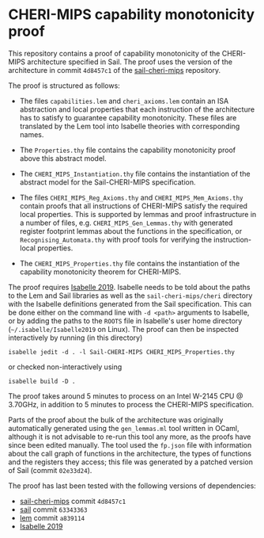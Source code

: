 # CHERI-MIPS capability monotonicity proof

This repository contains a proof of capability monotonicity of the CHERI-MIPS
architecture specified in Sail.  The proof uses the version of the architecture
in commit `4d8457c1` of the
[sail-cheri-mips](https://github.com/CTSRD-CHERI/sail-cheri-mips) repository.

The proof is structured as follows:

  * The files `capabilities.lem` and `cheri_axioms.lem` contain an ISA
    abstraction and local properties that each instruction of the architecture
    has to satisfy to guarantee capability monotonicity.  These files are
    translated by the Lem tool into Isabelle theories with corresponding names.

  * The `Properties.thy` file contains the capability monotonicity proof above
    this abstract model.

  * The `CHERI_MIPS_Instantiation.thy` file contains the instantiation of the
    abstract model for the Sail-CHERI-MIPS specification.

  * The files `CHERI_MIPS_Reg_Axioms.thy` and `CHERI_MIPS_Mem_Axioms.thy`
    contain proofs that all instructions of CHERI-MIPS satisfy the required
    local properties.  This is supported by lemmas and proof infrastructure in
    a number of files, e.g. `CHERI_MIPS_Gen_Lemmas.thy` with generated register
    footprint lemmas about the functions in the specification, or
    `Recognising_Automata.thy` with proof tools for verifying the
    instruction-local properties.

  * The `CHERI_MIPS_Properties.thy` file contains the instantiation of the
    capability monotonicity theorem for CHERI-MIPS.

The proof requires [Isabelle 2019](https://isabelle.in.tum.de/website-Isabelle2019/index.html).
Isabelle needs to be told about the paths to the Lem and Sail libraries as well
as the `sail-cheri-mips/cheri` directory with the Isabelle definitions
generated from the Sail specification.  This can be done either on the command
line with `-d <path>` arguments to Isabelle, or by adding the paths to the
`ROOTS` file in Isabelle's user home directory (`~/.isabelle/Isabelle2019` on
Linux).  The proof can then be inspected interactively by running (in this
directory)
```
isabelle jedit -d . -l Sail-CHERI-MIPS CHERI_MIPS_Properties.thy
```
or checked non-interactively using
```
isabelle build -D .
```
The proof takes around 5 minutes to process on an Intel W-2145 CPU @ 3.70GHz,
in addition to 5 minutes to process the CHERI-MIPS specification.

Parts of the proof about the bulk of the architecture was originally
automatically generated using the `gen_lemmas.ml` tool written in OCaml,
although it is not advisable to re-run this tool any more, as the proofs have
since been edited manually.  The tool used the `fp.json` file with information
about the call graph of functions in the architecture, the types of functions
and the registers they access;  this file was generated by a patched version of
Sail (commit `02e33d24`).

The proof has last been tested with the following versions of dependencies:
  * [sail-cheri-mips](https://github.com/CTSRD-CHERI/sail-cheri-mips) commit `4d8457c1`
  * [sail](https://github.com/rems-project/sail) commit `63343363`
  * [lem](https://github.com/rems-project/lem) commit `a839114`
  * [Isabelle 2019](https://isabelle.in.tum.de/website-Isabelle2019/index.html)
